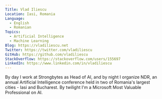 ```yaml
---
Title: Vlad Iliescu
Location: Iasi, Romania
Language:
  - English
  - Romanian
Topics:
  - Artificial Intelligence
  - Machine Learning
Blog: https://vladiliescu.net
Twitter: https://twitter.com/vladiliescu
GitHub: https://github.com/vladiliescu
StackOverflow: https://stackoverflow.com/users/155697
LinkedIn: https://www.linkedin.com/in/vladiliescu
---
```

By day I work at Strongbytes as Head of AI, and by night I organize NDR, an annual Artificial Intelligence conference held in two of Romania's largest cities - Iasi and Bucharest. By twilight I'm a Microsoft Most Valuable Professional on AI.
